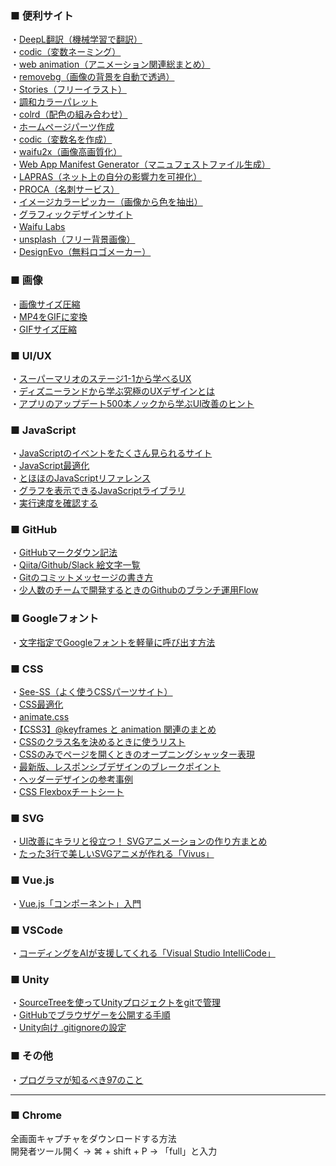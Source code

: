 ### ■ 便利サイト

・[DeepL翻訳（機械学習で翻訳）](https://www.deepl.com/translator)  
・[codic（変数ネーミング）](https://codic.jp/engine)  
・[web animation（アニメーション関連総まとめ）](https://awesome-web-animation.netlify.com/)  
・[removebg（画像の背景を自動で透過）](https://www.remove.bg/ja)  
・[Stories（フリーイラスト）](https://stories.freepik.com/)  
・[調和カラーパレット](http://paletta.mrk1869.com/)  
・[colrd（配色の組み合わせ）](http://colrd.com/)  
・[ホームページパーツ作成](https://webparts.cman.jp/)  
・[codic（変数名を作成）](https://codic.jp/)  
・[waifu2x（画像高画質化）](http://waifu2x.udp.jp/index.ja.html)  
・[Web App Manifest Generator（マニュフェストファイル生成）](https://app-manifest.firebaseapp.com)  
・[LAPRAS（ネット上の自分の影響力を可視化）](https://lapras.com/person)  
・[PROCA（名刺サービス）](https://pro-ca.jp/)  
・[イメージカラーピッカー（画像から色を抽出）](https://lab.syncer.jp/Tool/Image-Color-Picker/)  
・[グラフィックデザインサイト](https://www.canva.com/)  
・[Waifu Labs](https://waifulabs.com/)  
・[unsplash（フリー背景画像）](https://unsplash.com/)  
・[DesignEvo（無料ロゴメーカー）](https://www.designevo.com/jp/)  

### ■ 画像

・[画像サイズ圧縮](https://tinypng.com/)  
・[MP4をGIFに変換](https://www.aconvert.com/jp/video/mp4-to-gif/)  
・[GIFサイズ圧縮](https://compressor.io/)


### ■ UI/UX

・[スーパーマリオのステージ1-1から学べるUX](https://uxmilk.jp/35280)  
・[ディズニーランドから学ぶ究極のUXデザインとは](https://blog.btrax.com/jp/disney-ux/)  
・[アプリのアップデート500本ノックから学ぶUI改善のヒント](https://note.com/akira_miyazaki/n/nab9a1252ac4e)

### ■ JavaScript

・[JavaScriptのイベントをたくさん見られるサイト](https://listener.noplan.cc/)  
・[JavaScript最適化](https://developers.google.com/closure/compiler/)  
・[とほほのJavaScriptリファレンス](http://www.tohoho-web.com/js/)  
・[グラフを表示できるJavaScriptライブラリ](https://www.webcreatorbox.com/tech/chart-javascript)  
・[実行速度を確認する](https://pbs.twimg.com/media/ETtItXpUcAA4wxA.jpg:large)

### ■ GitHub

・[GitHubマークダウン記法](https://web-generalist.com/github-comment-markdown/)  
・[Qiita/Github/Slack 絵文字一覧](https://qiita.com/yamadashiii/items/ae673f2bae8f1525b6af)  
・[Gitのコミットメッセージの書き方](https://qiita.com/itosho/items/9565c6ad2ffc24c09364)  
・[少人数のチームで開発するときのGithubのブランチ運用Flow](https://qiita.com/tktktktk/items/8b40cde759554ea071f9)  

### ■ Googleフォント

・[文字指定でGoogleフォントを軽量に呼び出す方法](https://9-bb.com/%E5%BF%85%E8%A6%81%E3%81%AA%E6%96%87%E5%AD%97%E3%81%A0%E3%81%91%E6%8C%87%E5%AE%9A%E3%81%97%E3%81%A6google%E3%83%95%E3%82%A9%E3%83%B3%E3%83%88%E3%82%92%E6%9C%80%E3%82%82%E8%BB%BD%E9%87%8F%E3%81%AB/)

### ■ CSS

・[See-SS（よく使うCSSパーツサイト）](https://see-ss.com/)  
・[CSS最適化](https://csscompressor.com/)  
・[animate.css](https://github.com/daneden/animate.css)  
・[【CSS3】@keyframes と animation 関連のまとめ](https://qiita.com/7968/items/1d999354e00db53bcbd8)  
・[CSSのクラス名を決めるときに使うリスト](https://qiita.com/manabuyasuda/items/dbb76ed36970bec95470)  
・[CSSのみでページを開くときのオープニングシャッター表現](https://digipress.info/tech/opening-loading-shutter-with-pure-css/)  
・[最新版、レスポンシブデザインのブレークポイント](https://arts-factory.net/breakpoint/)  
・[ヘッダーデザインの参考事例](https://web-kanji.com/posts/header-design)  
・[CSS Flexboxチートシート](https://www.webcreatorbox.com/tech/css-flexbox-cheat-sheet)

### ■ SVG

・[UI改善にキラリと役立つ！
SVGアニメーションの作り方まとめ](https://ics.media/entry/15970/)  
・[たった3行で美しいSVGアニメが作れる「Vivus」](https://www.webprofessional.jp/how-to-create-the-invisible-pen-effect-in-svg-using-vivus-js/)


### ■ Vue.js

・[Vue.js「コンポーネント」入門](https://qiita.com/kiyokiyo_kzsby/items/980c1dc45e00d2d3cbb4)

### ■ VSCode

・[コーディングをAIが支援してくれる「Visual Studio IntelliCode」](https://www.publickey1.jp/blog/18/aivisual_studio_intellicodejavagithub.html)

### ■ Unity

・[SourceTreeを使ってUnityプロジェクトをgitで管理](http://sleepnel.hatenablog.com/entry/2017/01/02/161600)  
・[GitHubでブラウザゲーを公開する手順](http://ch.nicovideo.jp/lackLucky/blomaga/ar1467447)  
・[Unity向け .gitignoreの設定](https://qiita.com/nariya/items/97afba6b7b448920cdf0)

### ■ その他

・[プログラマが知るべき97のこと](https://xn--97-273ae6a4irb6e2hsoiozc2g4b8082p.com/)

---------

### ■ Chrome

全画面キャプチャをダウンロードする方法  
開発者ツール開く → ⌘ + shift + P → 「full」と入力
